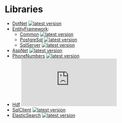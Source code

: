 # Libraries
* [DotNet](https://github.com/ErroneousFatality/Libraries/tree/main/DotNet) [![latest version](https://img.shields.io/nuget/v/AndrejKrizan.DotNet)](https://www.nuget.org/packages/AndrejKrizan.DotNet)
* [EntityFramework](https://github.com/ErroneousFatality/Libraries/tree/main/EntityFramework):
	- [Common](https://github.com/ErroneousFatality/Libraries/tree/main/EntityFramework/Common) [![latest version](https://img.shields.io/nuget/v/AndrejKrizan.EntityFramework.Common)](https://www.nuget.org/packages/AndrejKrizan.EntityFramework.Common)
	- [PostgreSql](https://github.com/ErroneousFatality/Libraries/tree/main/EntityFramework/PostgreSql) [![latest version](https://img.shields.io/nuget/v/AndrejKrizan.EntityFramework.PostgreSql)](https://www.nuget.org/packages/AndrejKrizan.EntityFramework.PostgreSql)
	- [SqlServer](https://github.com/ErroneousFatality/Libraries/tree/main/EntityFramework/SqlServer) [![latest version](https://img.shields.io/nuget/v/AndrejKrizan.EntityFramework.SqlServer)](https://www.nuget.org/packages/AndrejKrizan.EntityFramework.SqlServer)
* [AspNet](https://github.com/ErroneousFatality/Libraries/tree/main/AspNet) [![latest version](https://img.shields.io/nuget/v/AndrejKrizan.AspNet)](https://www.nuget.org/packages/AndrejKrizan.AspNet)
* [PhoneNumbers](https://github.com/ErroneousFatality/Libraries/tree/main/PhoneNumbers) [![latest version](https://img.shields.io/nuget/v/AndrejKrizan.PhoneNumbers)](https://www.nuget.org/packages/AndrejKrizan.PhoneNumbers)
* [Hdf](https://github.com/ErroneousFatality/Libraries/tree/main/Hdf) [![latest version](https://img.shields.io/nuget/v/AndrejKrizan.Hdf)](https://www.nuget.org/packages/AndrejKrizan.Hdf)
* [SqlClient](https://github.com/ErroneousFatality/Libraries/tree/main/SqlClient) [![latest version](https://img.shields.io/nuget/v/AndrejKrizan.SqlClient)](https://www.nuget.org/packages/AndrejKrizan.SqlClient)
* [ElasticSearch](https://github.com/ErroneousFatality/Libraries/tree/main/ElasticSearch) [![latest version](https://img.shields.io/nuget/v/AndrejKrizan.ElasticSearch)](https://www.nuget.org/packages/AndrejKrizan.ElasticSearch)